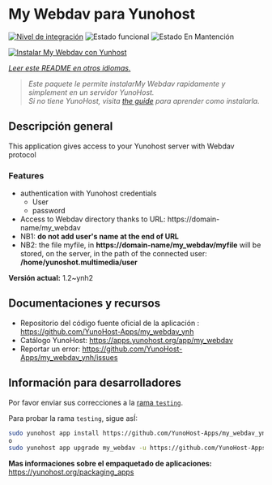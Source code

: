 <!--
Este archivo README esta generado automaticamente<https://github.com/YunoHost/apps/tree/master/tools/readme_generator>
No se debe editar a mano.
-->

# My Webdav para Yunohost

[![Nivel de integración](https://apps.yunohost.org/badge/integration/my_webdav)](https://ci-apps.yunohost.org/ci/apps/my_webdav/)
![Estado funcional](https://apps.yunohost.org/badge/state/my_webdav)
![Estado En Mantención](https://apps.yunohost.org/badge/maintained/my_webdav)

[![Instalar My Webdav con Yunhost](https://install-app.yunohost.org/install-with-yunohost.svg)](https://install-app.yunohost.org/?app=my_webdav)

*[Leer este README en otros idiomas.](./ALL_README.md)*

> *Este paquete le permite instalarMy Webdav rapidamente y simplement en un servidor YunoHost.*  
> *Si no tiene YunoHost, visita [the guide](https://yunohost.org/install) para aprender como instalarla.*

## Descripción general

This application gives access to your Yunohost server with Webdav protocol

### Features

* authentication with Yunohost credentials
	* User
	* password
* Access to Webdav directory thanks to  URL: https://domain-name/my_webdav
* NB1: **do not add user's name at the end of URL**
* NB2: the file myfile, in  **https://domain-name/my_webdav/myfile**
will be stored, on the server, in the path of the connected user: **/home/yunoshot.multimedia/user**



**Versión actual:** 1.2~ynh2
## Documentaciones y recursos

- Repositorio del código fuente oficial de la aplicación : <https://github.com/YunoHost-Apps/my_webdav_ynh>
- Catálogo YunoHost: <https://apps.yunohost.org/app/my_webdav>
- Reportar un error: <https://github.com/YunoHost-Apps/my_webdav_ynh/issues>

## Información para desarrolladores

Por favor enviar sus correcciones a la [rama `testing`](https://github.com/YunoHost-Apps/my_webdav_ynh/tree/testing).

Para probar la rama `testing`, sigue asÍ:

```bash
sudo yunohost app install https://github.com/YunoHost-Apps/my_webdav_ynh/tree/testing --debug
o
sudo yunohost app upgrade my_webdav -u https://github.com/YunoHost-Apps/my_webdav_ynh/tree/testing --debug
```

**Mas informaciones sobre el empaquetado de aplicaciones:** <https://yunohost.org/packaging_apps>
